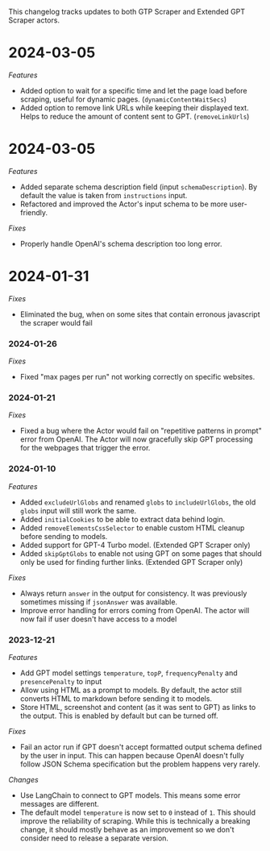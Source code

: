 This changelog tracks updates to both GTP Scraper and Extended GPT Scraper actors.

# 2024-03-05
*Features*
- Added option to wait for a specific time and let the page load before scraping, useful for dynamic pages. (`dynamicContentWaitSecs`)
- Added option to remove link URLs while keeping their displayed text. Helps to reduce the amount of content sent to GPT. (`removeLinkUrls`)

# 2024-03-05
*Features*
- Added separate schema description field (input `schemaDescription`). By default the value is taken from `instructions` input.
- Refactored and improved the Actor's input schema to be more user-friendly.

*Fixes*
- Properly handle OpenAI's schema description too long error.

# 2024-01-31
*Fixes*
- Eliminated the bug, when on some sites that contain erronous javascript the scraper would fail

### 2024-01-26
*Fixes*
- Fixed "max pages per run" not working correctly on specific websites.

### 2024-01-21
*Fixes*
- Fixed a bug where the Actor would fail on "repetitive patterns in prompt" error from OpenAI. The Actor will now gracefully skip GPT processing for the webpages that trigger the error.

### 2024-01-10
*Features*
- Added `excludeUrlGlobs` and renamed `globs` to `includeUrlGlobs`, the old `globs` input will still work the same.
- Added `initialCookies` to be able to extract data behind login.
- Added `removeElementsCssSelector` to enable custom HTML cleanup before sending to models.
- Added support for GPT-4 Turbo model. (Extended GPT Scraper only)
- Added `skipGptGlobs` to enable not using GPT on some pages that should only be used for finding further links. (Extended GPT Scraper only)

*Fixes*
- Always return `answer` in the output for consistency. It was previously sometimes missing if `jsonAnswer` was available.
- Improve error handling for errors coming from OpenAI. The actor will now fail if user doesn't have access to a model

### 2023-12-21
*Features*
- Add GPT model settings `temperature`, `topP`, `frequencyPenalty` and `presencePenalty` to input
- Allow using HTML as a prompt to models. By default, the actor still converts HTML to markdown before sending it to models.
- Store HTML, screenshot and content (as it was sent to GPT) as links to the output. This is enabled by default but can be turned off.

*Fixes*
- Fail an actor run if GPT doesn't accept formatted output schema defined by the user in input. This can happen because OpenAI doesn't fully follow JSON Schema specification but the problem happens very rarely.

*Changes*
- Use LangChain to connect to GPT models. This means some error messages are different.
- The default model `temperature` is now set to `0` instead of `1`. This should improve the reliability of scraping. While this is technically a breaking change, it should mostly behave as an improvement so we don't consider need to release a separate version.
